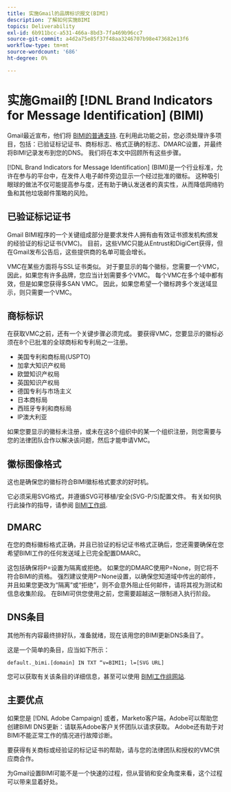 ```yaml
---
title: 实施Gmail的品牌标识报文(BIMI)
description: 了解如何实施BIMI
topics: Deliverability
exl-id: 6b911bcc-a531-466a-8bd3-7fa469b96cc7
source-git-commit: a4d2a75e85f37f48aa3246707b98e473682e13f6
workflow-type: tm+mt
source-wordcount: '686'
ht-degree: 0%

---
```


# 实施Gmail的 [!DNL Brand Indicators for Message Identification] (BIMI)

Gmail最近宣布，他们将 [BIMI的普通支持](https://cloud.google.com/blog/products/identity-security/bringing-bimi-to-gmail-in-google-workspace). 在利用此功能之前，您必须处理许多项目，包括：已验证标记证书、商标标志、格式正确的标志、DMARC设置，并最终将BIMI记录发布到您的DNS。 我们将在本文中回顾所有这些步骤。

[!DNL Brand Indicators for Message Identification] (BIMI)是一个行业标准，允许在参与的平台中，在发件人电子邮件旁边显示一个经过批准的徽标。 这种吸引眼球的做法不仅可能提高参与度，还有助于确认发送者的真实性，从而降低网络钓鱼和其他垃圾邮件策略的风险。

## 已验证标记证书

Gmail BIMI程序的一个关键组成部分是要求发件人拥有由有效证书颁发机构颁发的经验证的标记证书(VMC)。 目前，这些VMC只能从Entrust和DigiCert获得，但在Gmail发布公告后，这些提供商的名单可能会增长。

VMC在某些方面将与SSL证书类似。 对于要显示的每个徽标，您需要一个VMC，因此，如果您有许多品牌，您应当计划需要多个VMC。 每个VMC在多个域中都有效，但是如果您获得多SAN VMC。 因此，如果您希望一个徽标跨多个发送域显示，则只需要一个VMC。

## 商标标识

在获取VMC之前，还有一个关键步骤必须完成。 要获得VMC，您要显示的徽标必须在8个已批准的全球商标和专利局之一注册。

* 美国专利和商标局(USPTO)
* 加拿大知识产权局
* 欧盟知识产权局
* 英国知识产权局
* 德国专利与市场主义
* 日本商标局
* 西班牙专利和商标局
* IP澳大利亚

如果您要显示的徽标未注册，或未在这8个组织中的某一个组织注册，则您需要与您的法律团队合作以解决该问题，然后才能申请VMC。

## 徽标图像格式

这也是确保您的徽标符合BIMI徽标格式要求的好时机。

它必须采用SVG格式，并遵循SVG可移植/安全(SVG-P/S)配置文件。 有关如何执行此操作的指导，请参阅 [BIMI工作组](https://bimigroup.org/svg-conversion-tools-released).

## DMARC

在您的商标徽标格式正确，并且已验证的标记证书格式正确后，您还需要确保在您希望BIMI工作的任何发送域上已完全配置DMARC。

这包括确保将P=设置为隔离或拒绝。 如果您的DMARC使用P=None，则它将不符合BIMI的资格。 强烈建议使用P=None设置，以确保您知道域中传出的邮件，并且如果您更改为“隔离”或“拒绝”，则不会意外阻止任何邮件，请将其视为测试和信息收集阶段。 在BIMI可供您使用之前，您需要超越这一限制进入执行阶段。

## DNS条目

其他所有内容最终排好队，准备就绪，现在该用您的BIMI更新DNS条目了。

这是一个简单的条目，应当如下所示：

```
default._bimi.[domain] IN TXT “v=BIMI1; l=[SVG URL] 
```

您可以获取有关该条目的详细信息，甚至可以使用 [BIMI工作组网站](https://bimigroup.org/implementation-guide).


## 主要优点

如果您是 [!DNL Adobe Campaign] 或者，Marketo客户端，Adobe可以帮助您创建BIMI DNS更新：请联系Adobe客户关怀团队以请求获取。 Adobe还有助于对BIMI不能正常工作的情况进行故障诊断。

要获得有关商标或经验证的标记证书的帮助，请与您的法律团队和授权的VMC供应商合作。

为Gmail设置BIMI可能不是一个快速的过程，但从营销和安全角度来看，这个过程可以带来显着好处。
